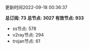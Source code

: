 更新时间2022-09-18 00:36:37

**总订阅: 73**
**总节点: 3027**
**有效节点: 933**
- ss节点: 578
- v2ray节点: 294
- trojan节点: 61
